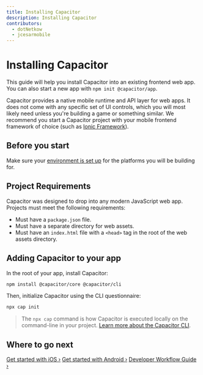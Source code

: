 ```yaml
---
title: Installing Capacitor
description: Installing Capacitor
contributors:
  - dotNetkow
  - jcesarmobile
---
```


# Installing Capacitor

This guide will help you install Capacitor into an existing frontend web app. You can also start a new app with `npm init @capacitor/app`.

Capacitor provides a native mobile runtime and API layer for web apps. It does not come with any specific set of UI controls, which you will most likely need unless you're building a game or something similar. We recommend you start a Capacitor project with your mobile frontend framework of choice (such as [Ionic Framework](https://ionicframework.com/)).

## Before you start

Make sure your [environment is set up](/docs/getting-started/environment-setup) for the platforms you will be building for.

## Project Requirements

Capacitor was designed to drop into any modern JavaScript web app. Projects must meet the following requirements:

- Must have a `package.json` file.
- Must have a separate directory for web assets.
- Must have an `index.html` file with a `<head>` tag in the root of the web assets directory.

## Adding Capacitor to your app

In the root of your app, install Capacitor:

```bash
npm install @capacitor/core @capacitor/cli
```

Then, initialize Capacitor using the CLI questionnaire:

```bash
npx cap init
```

> The `npx cap` command is how Capacitor is executed locally on the command-line in your project. [Learn more about the Capacitor CLI](/docs/reference/cli).

## Where to go next

[Get started with iOS &#8250;](/docs/ios)
[Get started with Android &#8250;](/docs/android)
[Developer Workflow Guide &#8250;](/docs/basics/workflow)
